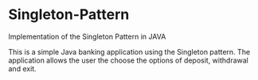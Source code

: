 # Singleton-Pattern
Implementation of the Singleton Pattern in JAVA

This is a simple Java banking application using the Singleton pattern. The application allows the user the choose the options of deposit, withdrawal and exit.
